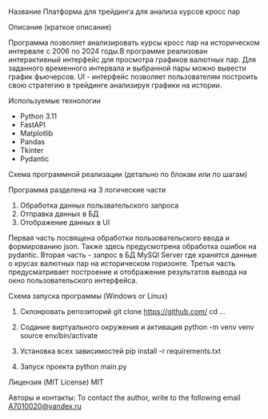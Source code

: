 

Название
Платформа для трейдинга для анализа курсов кросс пар

Описание (краткое описание)

Программа позволяет анализировать курсы кросс пар на историческом интервале с 2006 по 2024 годы.В программе реализован интерактивный интерфейс для просмотра графиков валютных пар. Для заданного временного интервала и выбранной пары можно вывести график фьючерсов. 
UI - интерфейс позволяет пользователям построить свою стратегию в трейдинге анализируя графики на истории.

Используемые технологии
 - Python 3.11
 - FastAPI
 - Matplotlib
 - Pandas
 - Tkinter 
 - Pydantic

Схема программной реализации (детально по блокам или по шагам)

Программа разделена на 3 логические части
1. Обработка данных пользвательского запроса
2. Отправка данных в БД
3. Отображение данных в UI

Первая часть посвящена обработки пользовательского ввода и формированию json. Также здесь предусмотрена обработка ошибок на pydantic.
Вторая часть - запрос в БД MySQl Server где хранятся данные о крусах валютных пар на историческом горизонте. 
Третья часть предусматривает построение и отображение результатов вывода на окно пользовательского интерфейса.


Схема запуска программы (Windows or Linux)
1. Склонровать репозиторий
git clone https://github.com/
cd ...

2. Содание виртуального окружения и активация
python -m venv venv
source env/bin/activate

3. Установка всех зависимостей 
pip install -r requirements.txt

4. Запуск проекта
python main.py


Лицензия (MIT License)
MIT

Авторы и контакты:
To contact the author, write to the following email A7010020@yandex.ru






